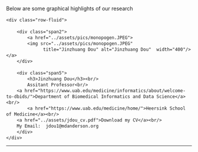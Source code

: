 Below are some graphical highlights of our research

<div class="container">

    <div class="row-fluid">
        
        <div class="span2">
            <a href="../assets/pics/monopogen.JPEG">
            <img src="../assets/pics/monopogen.JPEG"
                  title="Jinzhuang Dou" alt="Jinzhuang Dou"  width="400"/></a>
        </div>

        <div class="span5">
            <h3>Jinzhuang Dou</h3><br/>
            Assitant Professor<br/>  	    
	    <a href="https://www.uab.edu/medicine/informatics/about/welcome-to-dbids/">Department of Biomedical Informatics and Data Science</a><br/>	     
            <a href="https://www.uab.edu/medicine/home/">Heersink School of Medicine</a><br/>	    
	    <a href="../assets/jdou_cv.pdf">Download my CV</a><br/>
	    My Email:  jdou1@mdanderson.org
        </div>
    </div>
</div>
<hr />
